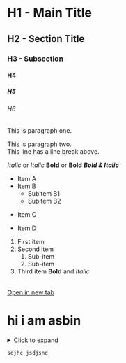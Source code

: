 # H1 - Main Title
## H2 - Section Title
### H3 - Subsection
#### H4
##### H5
###### H6

This is paragraph one.

This is paragraph two.  
This line has a line break above.

*Italic* or _Italic_
**Bold** or __Bold__
***Bold & Italic***

- Item A
- Item B
  - Subitem B1
  - Subitem B2
* Item C
+ Item D

1. First item
2. Second item
   1. Sub-item
   2. Sub-item
3. Third item
<b>Bold</b> and <i>Italic</i>
<br>
<a href="https://example.com" target="_blank">Open in new tab</a>

<h1>hi i am asbin </h1>
<details> <summary>Click to expand</summary>
git clone https://github.com/user/repo.git
cd repo
npm install
</details>

```sdjhc jsdjsnd```
